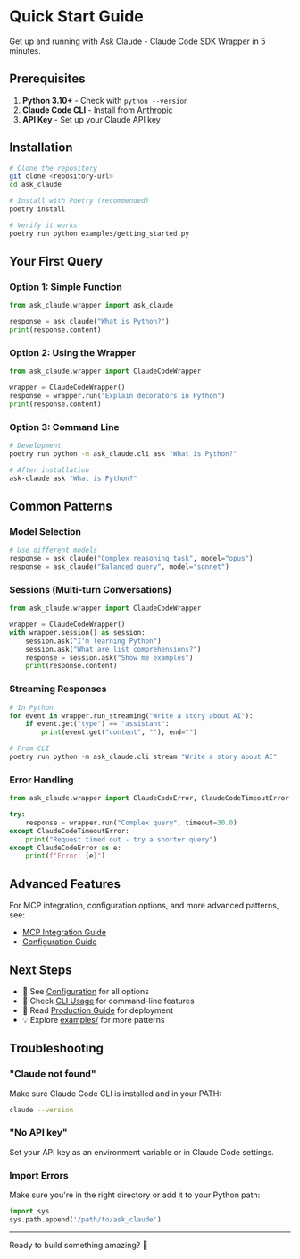 # Quick Start Guide

Get up and running with Ask Claude - Claude Code SDK Wrapper in 5 minutes.

## Prerequisites

1. **Python 3.10+** - Check with `python --version`
2. **Claude Code CLI** - Install from [Anthropic](https://docs.anthropic.com/en/docs/claude-code)
3. **API Key** - Set up your Claude API key

## Installation

```bash
# Clone the repository
git clone <repository-url>
cd ask_claude

# Install with Poetry (recommended)
poetry install

# Verify it works:
poetry run python examples/getting_started.py
```

## Your First Query

### Option 1: Simple Function

```python
from ask_claude.wrapper import ask_claude

response = ask_claude("What is Python?")
print(response.content)
```

### Option 2: Using the Wrapper

```python
from ask_claude.wrapper import ClaudeCodeWrapper

wrapper = ClaudeCodeWrapper()
response = wrapper.run("Explain decorators in Python")
print(response.content)
```

### Option 3: Command Line

```bash
# Development
poetry run python -m ask_claude.cli ask "What is Python?"

# After installation
ask-claude ask "What is Python?"
```

## Common Patterns

### Model Selection

```python
# Use different models
response = ask_claude("Complex reasoning task", model="opus")
response = ask_claude("Balanced query", model="sonnet")
```

### Sessions (Multi-turn Conversations)

```python
from ask_claude.wrapper import ClaudeCodeWrapper

wrapper = ClaudeCodeWrapper()
with wrapper.session() as session:
    session.ask("I'm learning Python")
    session.ask("What are list comprehensions?")
    response = session.ask("Show me examples")
    print(response.content)
```

### Streaming Responses

```python
# In Python
for event in wrapper.run_streaming("Write a story about AI"):
    if event.get("type") == "assistant":
        print(event.get("content", ""), end="")

# From CLI
poetry run python -m ask_claude.cli stream "Write a story about AI"
```

### Error Handling

```python
from ask_claude.wrapper import ClaudeCodeError, ClaudeCodeTimeoutError

try:
    response = wrapper.run("Complex query", timeout=30.0)
except ClaudeCodeTimeoutError:
    print("Request timed out - try a shorter query")
except ClaudeCodeError as e:
    print(f"Error: {e}")
```

## Advanced Features

For MCP integration, configuration options, and more advanced patterns, see:
- [MCP Integration Guide](mcp-integration.md)
- [Configuration Guide](configuration.md)

## Next Steps

- 📖 See [Configuration](configuration.md) for all options
- 🔧 Check [CLI Usage](cli-usage.md) for command-line features
- 🚀 Read [Production Guide](production.md) for deployment
- 💡 Explore [examples/](../examples/) for more patterns

## Troubleshooting

### "Claude not found"
Make sure Claude Code CLI is installed and in your PATH:
```bash
claude --version
```

### "No API key"
Set your API key as an environment variable or in Claude Code settings.

### Import Errors
Make sure you're in the right directory or add it to your Python path:
```python
import sys
sys.path.append('/path/to/ask_claude')
```

---

Ready to build something amazing? 🚀
